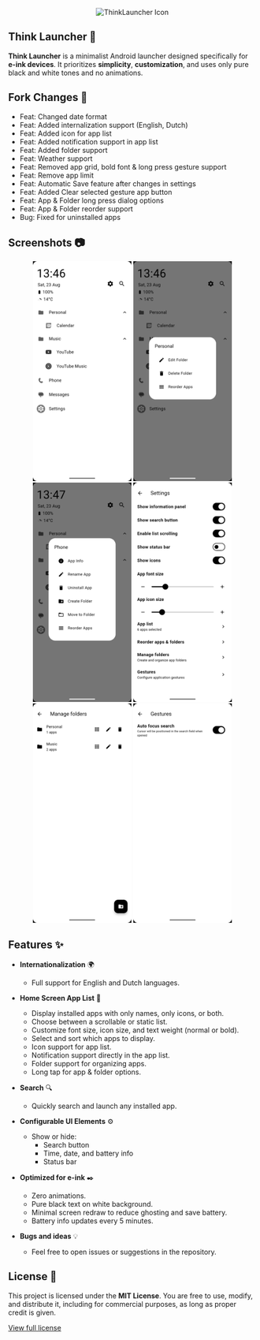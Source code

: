 <p align="center">
  <img src="assets/icon.png" alt="ThinkLauncher Icon" width="100"/>
</p>

## Think Launcher 📱

**Think Launcher** is a minimalist Android launcher designed specifically for **e-ink devices**. It prioritizes **simplicity**, **customization**, and uses only pure black and white tones and no animations.

## Fork Changes 🍴

- Feat: Changed date format
- Feat: Added internalization support (English, Dutch)
- Feat: Added icon for app list
- Feat: Added notification support in app list
- Feat: Added folder support
- Feat: Weather support
- Feat: Removed app grid, bold font & long press gesture support
- Feat: Remove app limit
- Feat: Automatic Save feature after changes in settings
- Feat: Added Clear selected gesture app button
- Feat: App & Folder long press dialog options
- Feat: App & Folder reorder support
- Bug: Fixed for uninstalled apps

## Screenshots 📷

<p align="center">
  <img src="assets/home_screen.png" alt="Home" width="200"/>
  <img src="assets/folder_options.png" alt="Folder Options" width="200"/>
  <img src="assets/app_options.png" alt="App Options" width="200"/>
  <img src="assets/settings_screen.png" alt="Settings" width="200"/>
  <img src="assets/manage_folder_screen.png" alt="Columns View" width="200"/>
  <img src="assets/gestures_screen.png" alt="Gestures" width="200"/>
</p>

## Features ✨

- **Internationalization** 🌍

  - Full support for English and Dutch languages.

- **Home Screen App List** 📱

  - Display installed apps with only names, only icons, or both.
  - Choose between a scrollable or static list.
  - Customize font size, icon size, and text weight (normal or bold).
  - Select and sort which apps to display.
  - Icon support for app list.
  - Notification support directly in the app list.
  - Folder support for organizing apps.
  - Long tap for app & folder options.

- **Search** 🔍

  - Quickly search and launch any installed app.

- **Configurable UI Elements** ⚙️

  - Show or hide:
    - Search button
    - Time, date, and battery info
    - Status bar

- **Optimized for e-ink** ✒️

  - Zero animations.
  - Pure black text on white background.
  - Minimal screen redraw to reduce ghosting and save battery.
  - Battery info updates every 5 minutes.

- **Bugs and ideas** 💡
  - Feel free to open issues or suggestions in the repository.

## License 📄

This project is licensed under the **MIT License**.
You are free to use, modify, and distribute it, including for commercial purposes, as long as proper credit is given.

[View full license](./LICENSE)
